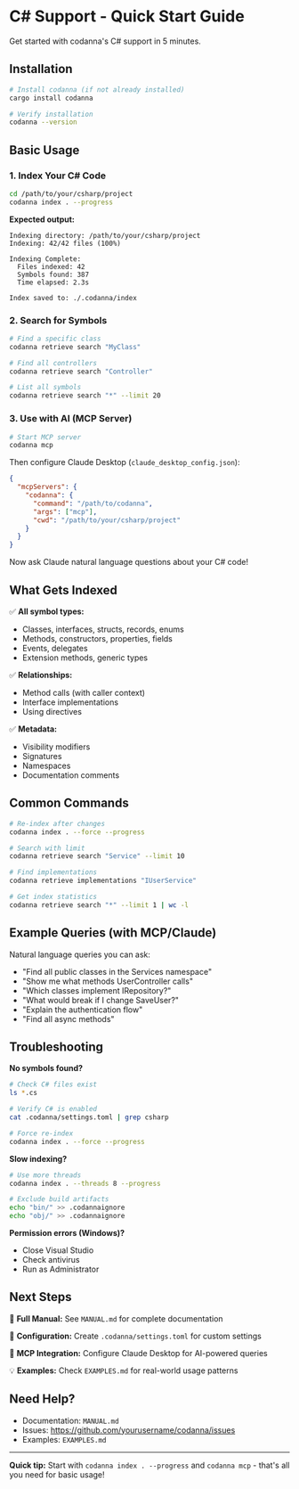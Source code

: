 # C# Support - Quick Start Guide

Get started with codanna's C# support in 5 minutes.

## Installation

```bash
# Install codanna (if not already installed)
cargo install codanna

# Verify installation
codanna --version
```

## Basic Usage

### 1. Index Your C# Code

```bash
cd /path/to/your/csharp/project
codanna index . --progress
```

**Expected output:**
```
Indexing directory: /path/to/your/csharp/project
Indexing: 42/42 files (100%)

Indexing Complete:
  Files indexed: 42
  Symbols found: 387
  Time elapsed: 2.3s

Index saved to: ./.codanna/index
```

### 2. Search for Symbols

```bash
# Find a specific class
codanna retrieve search "MyClass"

# Find all controllers
codanna retrieve search "Controller"

# List all symbols
codanna retrieve search "*" --limit 20
```

### 3. Use with AI (MCP Server)

```bash
# Start MCP server
codanna mcp
```

Then configure Claude Desktop (`claude_desktop_config.json`):

```json
{
  "mcpServers": {
    "codanna": {
      "command": "/path/to/codanna",
      "args": ["mcp"],
      "cwd": "/path/to/your/csharp/project"
    }
  }
}
```

Now ask Claude natural language questions about your C# code!

## What Gets Indexed

✅ **All symbol types:**
- Classes, interfaces, structs, records, enums
- Methods, constructors, properties, fields
- Events, delegates
- Extension methods, generic types

✅ **Relationships:**
- Method calls (with caller context)
- Interface implementations
- Using directives

✅ **Metadata:**
- Visibility modifiers
- Signatures
- Namespaces
- Documentation comments

## Common Commands

```bash
# Re-index after changes
codanna index . --force --progress

# Search with limit
codanna retrieve search "Service" --limit 10

# Find implementations
codanna retrieve implementations "IUserService"

# Get index statistics
codanna retrieve search "*" --limit 1 | wc -l
```

## Example Queries (with MCP/Claude)

Natural language queries you can ask:

- "Find all public classes in the Services namespace"
- "Show me what methods UserController calls"
- "Which classes implement IRepository?"
- "What would break if I change SaveUser?"
- "Explain the authentication flow"
- "Find all async methods"

## Troubleshooting

**No symbols found?**
```bash
# Check C# files exist
ls *.cs

# Verify C# is enabled
cat .codanna/settings.toml | grep csharp

# Force re-index
codanna index . --force --progress
```

**Slow indexing?**
```bash
# Use more threads
codanna index . --threads 8 --progress

# Exclude build artifacts
echo "bin/" >> .codannaignore
echo "obj/" >> .codannaignore
```

**Permission errors (Windows)?**
- Close Visual Studio
- Check antivirus
- Run as Administrator

## Next Steps

📖 **Full Manual:** See `MANUAL.md` for complete documentation

🔧 **Configuration:** Create `.codanna/settings.toml` for custom settings

🚀 **MCP Integration:** Configure Claude Desktop for AI-powered queries

💡 **Examples:** Check `EXAMPLES.md` for real-world usage patterns

## Need Help?

- Documentation: `MANUAL.md`
- Issues: https://github.com/yourusername/codanna/issues
- Examples: `EXAMPLES.md`

---

**Quick tip:** Start with `codanna index . --progress` and `codanna mcp` - that's all you need for basic usage!